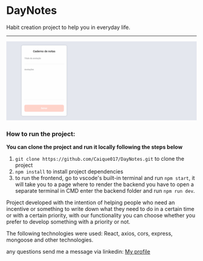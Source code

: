 <h1>DayNotes</h1>

Habit creation project to help you in everyday life.
<hr>

<img src="./frontend/src/assets/DayNotes_screen.gif">

### How to run the project:

**You can clone the project and run it locally following the steps below**

1. `git clone https://github.com/Caique017/DayNotes.git` to clone the project
2. `npm install` to install project dependencies
3. to run the frontend, go to vscode's built-in terminal and run `npm start`, it will take you to a page where to render the backend you have to open a separate terminal in CMD enter the backend folder and run `npm run dev`.
 
 <p>Project developed with the intention of helping people who need an incentive or something to write down what they need to do in a certain time or with a certain priority, with our functionality you can choose whether you prefer to develop something with a priority or not. </p>

<p>The following technologies were used: React, axios, cors, express, mongoose and other technologies. </p>
  
<p> any questions send me a message via linkedin: <a href="https://www.linkedin.com/in/caique-nunes-624720202/" target="_blank">My profile</a> </p>
